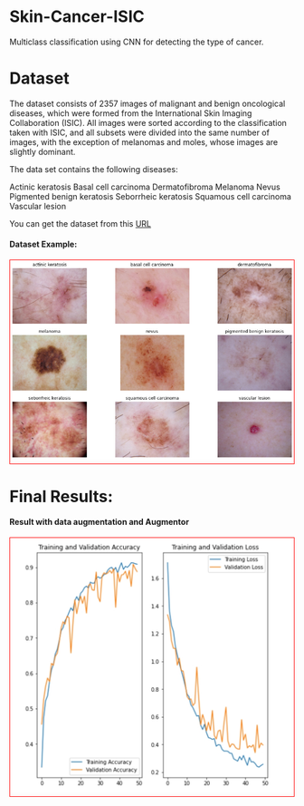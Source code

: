 # Skin-Cancer-ISIC

Multiclass classification using CNN for detecting the type of cancer.

# Dataset

The dataset consists of 2357 images of malignant and benign oncological diseases, which were formed from the International Skin Imaging Collaboration (ISIC). All images were sorted according to the classification taken with ISIC, and all subsets were divided into the same number of images, with the exception of melanomas and moles, whose images are slightly dominant.
 
The data set contains the following diseases: <br>
 
  Actinic keratosis
  Basal cell carcinoma
  Dermatofibroma
  Melanoma
  Nevus
  Pigmented benign keratosis
  Seborrheic keratosis
  Squamous cell carcinoma
  Vascular lesion
  
You can get the dataset from this [URL](https://www.kaggle.com/nodoubttome/skin-cancer9-classesisic)


#### Dataset Example:


<div style="text-align:center; text-size:20px; border:1px solid red; font-size:30px; color:white; background">
<img src= "https://github.com/zyper26/Skin-Cancer-ISIC/blob/main/All_Images.png?raw=true" title ="Dataset Example" style='width: 1000px;'>
</div>


# Final Results: 

#### Result with data augmentation and Augmentor
<div style="text-align:center; text-size:20px; border:1px solid red; font-size:30px; color:white; background">
<img src= "https://github.com/zyper26/Skin-Cancer-ISIC/blob/main/final_result.jpg?raw=true" title ="Dataset Example" style='width: 1000px;'>
</div>

